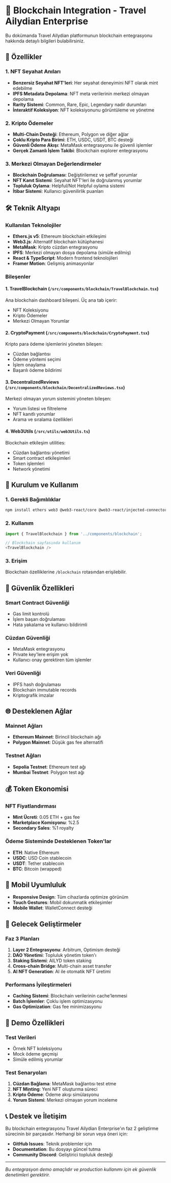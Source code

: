 # 🔗 Blockchain Integration - Travel Ailydian Enterprise

Bu dokümanda Travel Ailydian platformunun blockchain entegrasyonu hakkında detaylı bilgileri bulabilirsiniz.

## 🚀 Özellikler

### 1. NFT Seyahat Anıları
- **Benzersiz Seyahat NFT'leri**: Her seyahat deneyimini NFT olarak mint edebilme
- **IPFS Metadata Depolama**: NFT meta verilerinin merkezi olmayan depolama
- **Rarity Sistemi**: Common, Rare, Epic, Legendary nadir durumları
- **İnteraktif Koleksiyon**: NFT koleksiyonunu görüntüleme ve yönetme

### 2. Kripto Ödemeler
- **Multi-Chain Desteği**: Ethereum, Polygon ve diğer ağlar
- **Çoklu Kripto Para Birimi**: ETH, USDC, USDT, BTC desteği
- **Güvenli Ödeme Akışı**: MetaMask entegrasyonu ile güvenli işlemler
- **Gerçek Zamanlı İşlem Takibi**: Blockchain explorer entegrasyonu

### 3. Merkezi Olmayan Değerlendirmeler
- **Blockchain Doğrulaması**: Değiştirilemez ve şeffaf yorumlar
- **NFT Kanıt Sistemi**: Seyahat NFT'leri ile doğrulanmış yorumlar
- **Topluluk Oylama**: Helpful/Not Helpful oylama sistemi
- **İtibar Sistemi**: Kullanıcı güvenilirlik puanları

## 🛠 Teknik Altyapı

### Kullanılan Teknolojiler
- **Ethers.js v5**: Ethereum blockchain etkileşimi
- **Web3.js**: Alternatif blockchain kütüphanesi
- **MetaMask**: Kripto cüzdan entegrasyonu
- **IPFS**: Merkezi olmayan dosya depolama (simüle edilmiş)
- **React & TypeScript**: Modern frontend teknolojileri
- **Framer Motion**: Gelişmiş animasyonlar

### Bileşenler

#### 1. TravelBlockchain (`/src/components/blockchain/TravelBlockchain.tsx`)
Ana blockchain dashboard bileşeni. Üç ana tab içerir:
- NFT Koleksiyonu
- Kripto Ödemeler  
- Merkezi Olmayan Yorumlar

#### 2. CryptoPayment (`/src/components/blockchain/CryptoPayment.tsx`)
Kripto para ödeme işlemlerini yöneten bileşen:
- Cüzdan bağlantısı
- Ödeme yöntemi seçimi
- İşlem onaylama
- Başarılı ödeme bildirimi

#### 3. DecentralizedReviews (`/src/components/blockchain/DecentralizedReviews.tsx`)
Merkezi olmayan yorum sistemini yöneten bileşen:
- Yorum listesi ve filtreleme
- NFT kanıtlı yorumlar
- Arama ve sıralama özellikleri

#### 4. Web3Utils (`/src/utils/web3Utils.ts`)
Blockchain etkileşim utilities:
- Cüzdan bağlantısı yönetimi
- Smart contract etkileşimleri
- Token işlemleri
- Network yönetimi

## 🔧 Kurulum ve Kullanım

### 1. Gerekli Bağımlılıklar
```bash
npm install ethers web3 @web3-react/core @web3-react/injected-connector --legacy-peer-deps
```

### 2. Kullanım
```typescript
import { TravelBlockchain } from '../components/blockchain';

// Blockchain sayfasında kullanım
<TravelBlockchain />
```

### 3. Erişim
Blockchain özelliklerine `/blockchain` rotasından erişilebilir.

## 🔐 Güvenlik Özellikleri

### Smart Contract Güvenliği
- Gas limit kontrolü
- İşlem başarı doğrulaması
- Hata yakalama ve kullanıcı bildirimli

### Cüzdan Güvenliği
- MetaMask entegrasyonu
- Private key'lere erişim yok
- Kullanıcı onay gerektiren tüm işlemler

### Veri Güvenliği
- IPFS hash doğrulaması
- Blockchain immutable records
- Kriptografik imzalar

## 🌐 Desteklenen Ağlar

### Mainnet Ağları
- **Ethereum Mainnet**: Birincil blockchain ağı
- **Polygon Mainnet**: Düşük gas fee alternatifi

### Testnet Ağları
- **Sepolia Testnet**: Ethereum test ağı
- **Mumbai Testnet**: Polygon test ağı

## 💰 Token Ekonomisi

### NFT Fiyatlandırması
- **Mint Ücreti**: 0.05 ETH + gas fee
- **Marketplace Komisyonu**: %2.5
- **Secondary Sales**: %1 royalty

### Ödeme Sisteminde Desteklenen Token'lar
- **ETH**: Native Ethereum
- **USDC**: USD Coin stablecoin
- **USDT**: Tether stablecoin
- **BTC**: Bitcoin (wrapped)

## 📱 Mobil Uyumluluk

- **Responsive Design**: Tüm cihazlarda optimize görünüm
- **Touch Gestures**: Mobil dokunmatik etkileşimler
- **Mobile Wallet**: WalletConnect desteği

## 🚧 Gelecek Geliştirmeler

### Faz 3 Planları
1. **Layer 2 Entegrasyonu**: Arbitrum, Optimism desteği
2. **DAO Yönetimi**: Topluluk yönetim token'ı
3. **Staking Sistemi**: AILYD token staking
4. **Cross-chain Bridge**: Multi-chain asset transfer
5. **AI NFT Generation**: AI ile otomatik NFT üretimi

### Performans İyileştirmeleri
- **Caching Sistemi**: Blockchain verilerinin cache'lenmesi
- **Batch İşlemler**: Çoklu işlem optimizasyonu
- **Gas Optimization**: Gas fee minimizasyonu

## 🎯 Demo Özellikleri

### Test Verileri
- Örnek NFT koleksiyonu
- Mock ödeme geçmişi
- Simüle edilmiş yorumlar

### Test Senaryoları
1. **Cüzdan Bağlama**: MetaMask bağlantısı test etme
2. **NFT Minting**: Yeni NFT oluşturma süreci
3. **Kripto Ödeme**: Ödeme akışı simülasyonu
4. **Yorum Sistemi**: Merkezi olmayan yorum inceleme

## 📞 Destek ve İletişim

Bu blockchain entegrasyonu Travel Ailydian Enterprise'ın faz 2 geliştirme sürecinin bir parçasıdır. Herhangi bir sorun veya öneri için:

- **GitHub Issues**: Teknik problemler için
- **Documentation**: Bu dosyayı güncel tutma
- **Community Discord**: Geliştirici topluluk desteği

---

*Bu entegrasyon demo amaçlıdır ve production kullanımı için ek güvenlik denetimleri gerektirir.*